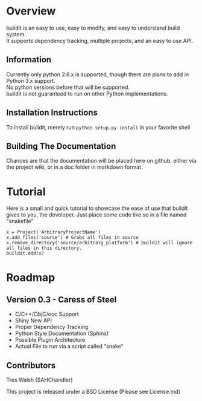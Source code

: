 Overview
========

buildit is an easy to use, easy to modify, and easy to understand build system.  
It supports dependency tracking, multiple projects, and an easy to use API.  

Information
-----------

Currently only python 2.6.x is supported, though there are plans to add in Python 3.x support.  
No python versions before that will be supported.  
buildit is not guaranteed to run on other Python implementations.  

Installation Instructions
-------------------------

To install buildit, merely run `python setup.py install` in your favorite shell

Building The Documentation
--------------------------

Chances are that the documentation will be placed here on github, either via the project wiki, or in a doc folder in markdown format. 

Tutorial
========

Here is a small and quick tutorial to showcase the ease of use that buildit gives to you, the developer. Just place some code like so in a file named "snakefile"

    x = Project('ArbitraryProjectName')
    x.add_files('source') # Grabs all files in source
    x.remove_directory('source/arbitrary_platform') # buildit will ignore all files in this directory.
    buildit.add(x)


Roadmap
=======

Version 0.3 - Caress of Steel
-----------------------------

 * C/C++/ObjC/ooc Support
 * Shiny New API 
 * Proper Dependency Tracking
 * Python Style Documentation (Sphinx)
 * Possible Plugin Architecture
 * Actual File to run via a script called "snake"

Contributors
------------

Tres Walsh (SAHChandler)

This project is released under a BSD License (Please see License.md)
